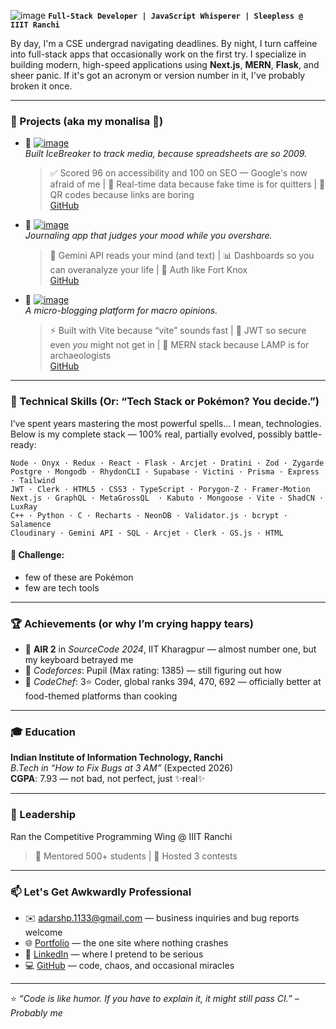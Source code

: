 ![image](https://github.com/user-attachments/assets/25863220-ae63-4060-99a0-6092c701f6b4)
**`Full-Stack Developer | JavaScript Whisperer | Sleepless @ IIIT Ranchi`**

By day, I'm a CSE undergrad navigating deadlines. By night, I turn caffeine into full-stack apps that occasionally work on the first try. I specialize in building modern, high-speed applications using **Next.js**, **MERN**, **Flask**, and sheer panic. If it's got an acronym or version number in it, I've probably broken it once.

---

### 🚀 Projects (aka my monalisa 🥰)

- 🔗 [![image](https://github.com/user-attachments/assets/f5c277fa-0f62-49ff-92c3-026447c4e170)](https://icebreaker-nine.vercel.app/)  
  *Built IceBreaker to track media, because spreadsheets are so 2009.*  
  > ✅ Scored 96 on accessibility and 100 on SEO — Google's now afraid of me | 🧠 Real-time data because fake time is for quitters | 📸 QR codes because links are boring  
  [GitHub](https://github.com/ProffGarryOak/icebreaker)

- 🔗 [![image](https://github.com/user-attachments/assets/23103bff-844f-48a1-b2d9-cda79b80d330)](https://inkspirejournal.vercel.app/)  
  *Journaling app that judges your mood while you overshare.*  
  > 🤖 Gemini API reads your mind (and text) | 📊 Dashboards so you can overanalyze your life | 🔐 Auth like Fort Knox  
  [GitHub](https://github.com/ProffGarryOak/inkspire)

- 🔗 [![image](https://github.com/user-attachments/assets/0177d3e1-e22c-43dc-8dfa-208d9def63a6)](https://nuzzle.onrender.com/)  
  *A micro-blogging platform for macro opinions.*  
  > ⚡ Built with Vite because “vite” sounds fast | 🔐 JWT so secure even *you* might not get in | 💾 MERN stack because LAMP is for archaeologists  
  [GitHub](https://github.com/ProffGarryOak/Nuzzle)

---

 ### 🧠 Technical Skills (Or: “Tech Stack or Pokémon? You decide.”)
I’ve spent years mastering the most powerful spells... I mean, technologies. Below is my complete stack — 100% real, partially evolved, possibly battle-ready:

```
Node · Onyx · Redux · React · Flask · Arcjet · Dratini · Zod · Zygarde  
Postgre · Mongodb · RhydonCLI · Supabase · Victini · Prisma · Express · Tailwind  
JWT · Clerk · HTML5 · CSS3 · TypeScript · Porygon-Z · Framer-Motion  
Next.js · GraphQL · MetaGrossQL	 · Kabuto · Mongoose · Vite · ShadCN · LuxRay  
C++ · Python · C · Recharts · NeonDB · Validator.js · bcrypt · Salamence  
Cloudinary · Gemini API · SQL · Arcjet · Clerk · GS.js · HTML
```

#### 🎯 Challenge:
- few of these are Pokémon
- few are tech tools

---

### 🏆 Achievements (or why I’m crying happy tears)

- 🥈 **AIR 2** in *SourceCode 2024*, IIT Kharagpur — almost number one, but my keyboard betrayed me  
- 🤯 *Codeforces*: Pupil (Max rating: 1385) — still figuring out how 
- 🍜 *CodeChef*: 3⭐ Coder, global ranks 394, 470, 692 — officially better at food-themed platforms than cooking

---

### 🎓 Education

**Indian Institute of Information Technology, Ranchi**  
*B.Tech in “How to Fix Bugs at 3 AM”* (Expected 2026)  
**CGPA**: 7.93 — not bad, not perfect, just ✨real✨

---

### 🧭 Leadership

Ran the Competitive Programming Wing @ IIIT Ranchi  
> 🎯 Mentored 500+ students | 🏁 Hosted 3 contests 

---

### 📫 Let's Get Awkwardly Professional

- ✉️ [adarshp.1133@gmail.com](mailto:adarshp.1133@gmail.com) — business inquiries and bug reports welcome  
- 🌐 [Portfolio](https://adarsh.cyou/) — the one site where nothing crashes  
- 👔 [LinkedIn](https://www.linkedin.com/in/adarshpandey1133/) — where I pretend to be serious  
- 💻 [GitHub](https://github.com/ProffGarryOak) — code, chaos, and occasional miracles

---

⭐️ *“Code is like humor. If you have to explain it, it might still pass CI.” – Probably me*
